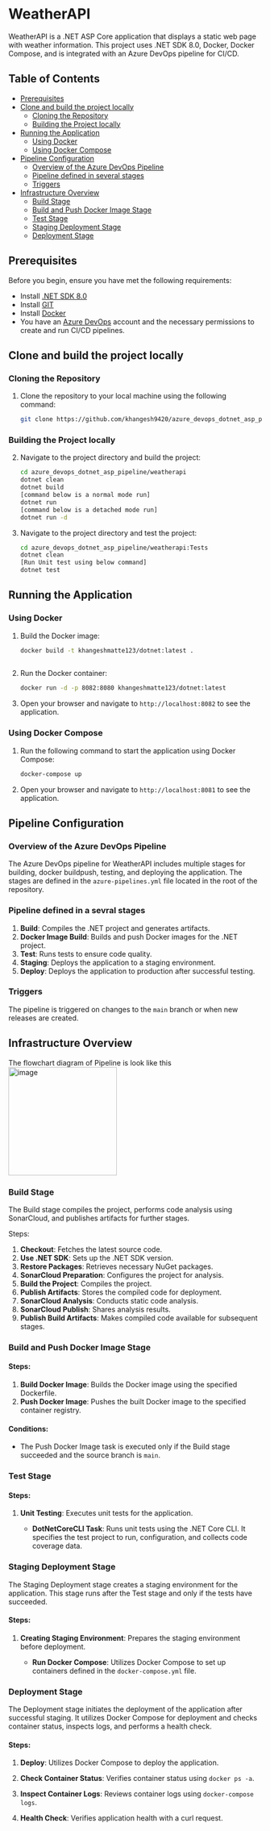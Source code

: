 # WeatherAPI

WeatherAPI is a .NET ASP Core application that displays a static web page with weather information. This project uses .NET SDK 8.0, Docker, Docker Compose, and is integrated with an Azure DevOps pipeline for CI/CD.

## Table of Contents

- [Prerequisites](#prerequisites)
- [Clone and build the project locally](#clone-and-build-the-project-locally)
  - [Cloning the Repository](#cloning-the-repository)
  - [Building the Project locally](#building-the-project-locally)
- [Running the Application](#running-the-application)
  - [Using Docker](#using-docker)
  - [Using Docker Compose](#using-docker-compose)
- [Pipeline Configuration](#pipeline-configuration)
  - [Overview of the Azure DevOps Pipeline](#overview-of-the-azure-devops-pipeline)
  - [Pipeline defined in several stages](#pipeline-defined-in-several-stages)
  - [Triggers](#triggers)
- [Infrastructure Overview](#infrastructure-overview)
  - [Build Stage](#build-stage)
  - [Build and Push Docker Image Stage](#build-and-push-docker-image-stage)
  - [Test Stage](#test-stage)
  - [Staging Deployment Stage](#staging-deployment-stage)
  - [Deployment Stage](#deployment-stage)

## Prerequisites

Before you begin, ensure you have met the following requirements:
- Install [.NET SDK 8.0](https://dotnet.microsoft.com/download/dotnet/8.0)
- Install [GIT](https://docs.github.com/en/desktop/installing-and-authenticating-to-github-desktop/installing-github-desktop)
- Install [Docker](https://www.docker.com/get-started)
- You have an [Azure DevOps](https://dev.azure.com/) account and the necessary permissions to create and run CI/CD pipelines.

## Clone and build the project locally

### Cloning the Repository

1. Clone the repository to your local machine using the following command:

    ```bash
    git clone https://github.com/khangesh9420/azure_devops_dotnet_asp_pipeline.git
    ```

### Building the Project locally 

2. Navigate to the project directory and build the project:

    ```bash
    cd azure_devops_dotnet_asp_pipeline/weatherapi
    dotnet clean
    dotnet build
    [command below is a normal mode run] 
    dotnet run 
    [command below is a detached mode run]
    dotnet run -d 
    ```

3.  Navigate to the project directory and test the project:

     ```bash
    cd azure_devops_dotnet_asp_pipeline/weatherapi:Tests
    dotnet clean
    [Run Unit test using below command]
    dotnet test
    
    ```

## Running the Application

### Using Docker

1. Build the Docker image:

    ```bash
    docker build -t khangeshmatte123/dotnet:latest .
  
    ```

2. Run the Docker container:

    ```bash
    docker run -d -p 8082:8080 khangeshmatte123/dotnet:latest
    ```

3. Open your browser and navigate to `http://localhost:8082` to see the application.

### Using Docker Compose

1. Run the following command to start the application using Docker Compose:

    ```bash
    docker-compose up
    ```

2. Open your browser and navigate to `http://localhost:8081` to see the application.

## Pipeline Configuration

### Overview of the Azure DevOps Pipeline

The Azure DevOps pipeline for WeatherAPI includes multiple stages for building, docker buildpush, testing, and deploying the application. The stages are defined in the `azure-pipelines.yml` file located in the root of the repository.

### Pipeline defined in a sevral stages

1. **Build**: Compiles the .NET project and generates artifacts.
2. **Docker Image Build**: Builds and push Docker images for the .NET project.
3. **Test**: Runs tests to ensure code quality.
4. **Staging**: Deploys the application to a staging environment.
5. **Deploy**: Deploys the application to production after successful testing.

### Triggers

The pipeline is triggered on changes to the `main` branch or when new releases are created.

## Infrastructure Overview

The flowchart diagram of Pipeline is look like this
<img width="215" alt="image" src="https://github.com/khangesh9420/azure_devops_dotnet_asp_pipeline/assets/72436906/100b848c-4773-4fa2-bca4-045c8c372785">

### Build Stage

The Build stage compiles the project, performs code analysis using SonarCloud, and publishes artifacts for further stages. 

Steps:

1. **Checkout**: Fetches the latest source code.
2. **Use .NET SDK**: Sets up the .NET SDK version.
3. **Restore Packages**: Retrieves necessary NuGet packages.
4. **SonarCloud Preparation**: Configures the project for analysis.
5. **Build the Project**: Compiles the project.
6. **Publish Artifacts**: Stores the compiled code for deployment.
7. **SonarCloud Analysis**: Conducts static code analysis.
8. **SonarCloud Publish**: Shares analysis results.
9. **Publish Build Artifacts**: Makes compiled code available for subsequent stages.

### Build and Push Docker Image Stage

#### Steps:

1. **Build Docker Image**: Builds the Docker image using the specified Dockerfile.
2. **Push Docker Image**: Pushes the built Docker image to the specified container registry.

#### Conditions:

- The Push Docker Image task is executed only if the Build stage succeeded and the source branch is `main`.

### Test Stage

#### Steps:

1. **Unit Testing**: Executes unit tests for the application.
   
   - **DotNetCoreCLI Task**: Runs unit tests using the .NET Core CLI. It specifies the test project to run, configuration, and collects code coverage data.

### Staging Deployment Stage

The Staging Deployment stage creates a staging environment for the application. This stage runs after the Test stage and only if the tests have succeeded.

#### Steps:

1. **Creating Staging Environment**: Prepares the staging environment before deployment.
   
   - **Run Docker Compose**: Utilizes Docker Compose to set up containers defined in the `docker-compose.yml` file.

### Deployment Stage

The Deployment stage initiates the deployment of the application after successful staging. It utilizes Docker Compose for deployment and checks container status, inspects logs, and performs a health check.

#### Steps:

1. **Deploy**: Utilizes Docker Compose to deploy the application.

2. **Check Container Status**: Verifies container status using `docker ps -a`.

3. **Inspect Container Logs**: Reviews container logs using `docker-compose logs`.

4. **Health Check**: Verifies application health with a curl request.


